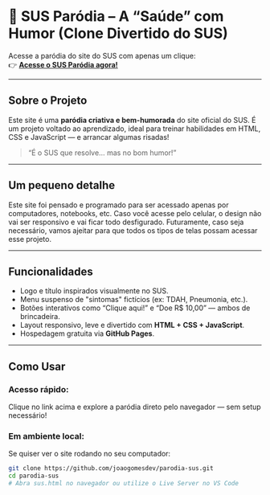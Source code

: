 # 🏥 SUS Paródia – A “Saúde” com Humor (Clone Divertido do SUS)

Acesse a paródia do site do SUS com apenas um clique:  
👉 [**Acesse o SUS Paródia agora!**](https://joaogomesdev.github.io/parodia-sus/)

---

##  Sobre o Projeto

Este site é uma **paródia criativa e bem-humorada** do site oficial do SUS. É um projeto voltado ao aprendizado, ideal para treinar habilidades em HTML, CSS e JavaScript — e arrancar algumas risadas!

> “É o SUS que resolve… mas no bom humor!”

---

## Um pequeno detalhe

Este site foi pensado e programado para ser acessado apenas por computadores, notebooks, etc. Caso você acesse pelo celular, o design não vai ser responsivo e vai ficar todo desfigurado. Futuramente, caso seja necessário, vamos ajeitar para que todos os tipos de telas possam acessar esse projeto.

---

##  Funcionalidades

- Logo e título inspirados visualmente no SUS.
- Menu suspenso de "sintomas" fictícios (ex: TDAH, Pneumonia, etc.).
- Botões interativos como “Clique aqui!” e “Doe R$ 10,00” — ambos de brincadeira.
- Layout responsivo, leve e divertido com **HTML + CSS + JavaScript**.
- Hospedagem gratuita via **GitHub Pages**.

---

##  Como Usar

### Acesso rápido:
Clique no link acima e explore a paródia direto pelo navegador — sem setup necessário!

### Em ambiente local:
Se quiser ver o site rodando no seu computador:

```bash
git clone https://github.com/joaogomesdev/parodia-sus.git
cd parodia-sus
# Abra sus.html no navegador ou utilize o Live Server no VS Code
